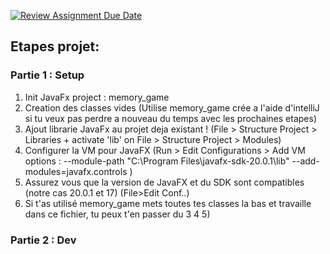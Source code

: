[![Review Assignment Due Date](https://classroom.github.com/assets/deadline-readme-button-24ddc0f5d75046c5622901739e7c5dd533143b0c8e959d652212380cedb1ea36.svg)](https://classroom.github.com/a/IY5vZRPk)

## Etapes projet:
### Partie 1 : Setup
1. Init JavaFx project : memory_game
2. Creation des classes vides
   (Utilise memory_game crée a l'aide d'intelliJ si tu veux pas perdre a nouveau du temps avec les prochaines etapes)
3. Ajout librarie JavaFx au projet deja existant ! (File > Structure Project > Libraries + activate 'lib' on File > Structure Project > Modules)
4. Configurer la VM pour JavaFX (Run > Edit Configurations > Add VM options : --module-path "C:\Program Files\javafx-sdk-20.0.1\lib" --add-modules=javafx.controls  )
5. Assurez vous que la version de JavaFX et du SDK sont compatibles (notre cas 20.0.1 et 17) (File>Edit Conf..)
6. Si t'as utilisé memory_game mets toutes tes classes la bas et travaille dans ce fichier, tu peux t'en passer du 3 4 5)

### Partie 2 : Dev
